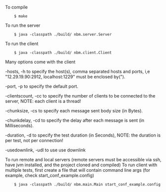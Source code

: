 To compile

        $ make


To run the server

        $ java -classpath ./build/ nbm.server.Server


To run the client

        $ java -classpath ./build/ nbm.client.Client

Many options come with the client

-hosts, -h to specify the host(s), comma separated hosts and ports, i,e "12.29.19.90:2912, localhost:1229" must be enclosed by(").

-port, -p to specify the default port.

-clientscount, -cc to specify the number of clients to be connected to the server, NOTE: each client is a thread!

-chunksize, -cs to specify each message sent body size (in Bytes).

-chunkdelay, -cd to specify the delay after each message is sent (in Milliseconds).

-duration, -d to specify the test duration (in Seconds), NOTE: the duration is per test, not per connection!

-usedownlink, -udl to use use downlink


To run remote and local servers (remote servers must be accessible via ssh, have jvm installed, and the project cloned and compiled)
To run client with multiple tests, first create a file that will contain command line args (for example, check start_conf_example.config)

        $ java -classpath ./build/ nbm.main.Main start_conf_example.config

